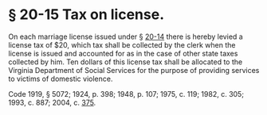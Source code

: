 # § 20-15 Tax on license.

<p>On each marriage license issued under § <a href='http://law.lis.virginia.gov/vacode/20-14/'>20-14</a> there is hereby levied a license tax of $20, which tax shall be collected by the clerk when the license is issued and accounted for as in the case of other state taxes collected by him. Ten dollars of this license tax shall be allocated to the Virginia Department of Social Services for the purpose of providing services to victims of domestic violence.</p><p>Code 1919, § 5072; 1924, p. 398; 1948, p. 107; 1975, c. 119; 1982, c. 305; 1993, c. 887; 2004, c. <a href='http://lis.virginia.gov/cgi-bin/legp604.exe?041+ful+CHAP0375'>375</a>.</p>